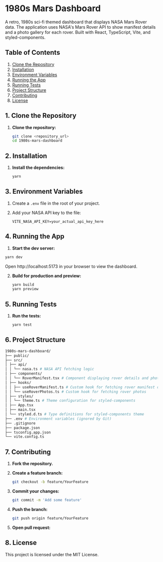 # 1980s Mars Dashboard

A retro, 1980s sci-fi themed dashboard that displays NASA Mars Rover data. The application uses NASA's Mars Rover API to show manifest details and a photo gallery for each rover. Built with React, TypeScript, Vite, and styled-components.

## Table of Contents

1. [Clone the Repository](#1-clone-the-repository)
2. [Installation](#2-installation)
3. [Environment Variables](#3-environment-variables)
4. [Running the App](#4-running-the-app)
5. [Running Tests](#5-running-tests)
6. [Project Structure](#6-project-structure)
7. [Contributing](#7-contributing)
8. [License](#8-license)

## 1. Clone the Repository

1. **Clone the repository:**

   ```bash
   git clone <repository_url>
   cd 1980s-mars-dashboard
   ```

## 2. Installation

1. **Install the dependencies:**

   ```bash
   yarn
   ```

## 3. Environment Variables

1. Create a `.env` file in the root of your project.
2. Add your NASA API key to the file:

   ```env
   VITE_NASA_API_KEY=your_actual_api_key_here
   ```

## 4. Running the App

1.  **Start the dev server:**

   ```bash
   yarn dev
   ```
Open http://localhost:5173 in your browser to view the dashboard.

2. **Build for production and preview:**

   ```bash
   yarn build
   yarn preview
   ```

## 5. Running Tests

1. **Run the tests:**

   ```bash
   yarn test
   ```

## 6. Project Structure

   ```bash
   1980s-mars-dashboard/
   ├── public/
   ├── src/
   │ ├── api/
   │ │ └── nasa.ts # NASA API fetching logic
   │ ├── components/
   │ │ └── RoverManifest.tsx # Component displaying rover details and photo gallery
   │ ├── hooks/
   │ │ ├── useRoverManifest.ts # Custom hook for fetching rover manifest data
   │ │ └── useRoverPhotos.ts # Custom hook for fetching rover photos
   │ ├── styles/
   │ │ └── theme.ts # Theme configuration for styled-components
   │ ├── App.tsx
   │ ├── main.tsx
   │ └── styled.d.ts # Type definitions for styled-components theme
   ├── .env # Environment variables (ignored by Git)
   ├── .gitignore
   ├── package.json
   ├── tsconfig.app.json
   └── vite.config.ts
   ```      

## 7. Contributing

1. **Fork the repository.**

2. **Create a feature branch:**

   ```bash
   git checkout -b feature/YourFeature
   ```

3. **Commit your changes:**

   ```bash
   git commit -m 'Add some feature'
   ```

4. **Push the branch:**

   ```bash
   git push origin feature/YourFeature

5. **Open pull request:**

## 8. License

This project is licensed under the MIT License.
